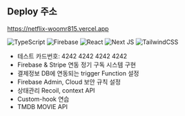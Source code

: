 ## Deploy 주소
https://netflix-woomr815.vercel.app

![TypeScript](https://img.shields.io/badge/typescript-%23007ACC.svg?style=for-the-badge&logo=typescript&logoColor=white)
![Firebase](https://img.shields.io/badge/Firebase-039BE5?style=for-the-badge&logo=Firebase&logoColor=white)
![React](https://img.shields.io/badge/react-%2320232a.svg?style=for-the-badge&logo=react&logoColor=%2361DAFB)
![Next JS](https://img.shields.io/badge/Next-black?style=for-the-badge&logo=next.js&logoColor=white)
![TailwindCSS](https://img.shields.io/badge/tailwindcss-%2338B2AC.svg?style=for-the-badge&logo=tailwind-css&logoColor=white)

- 테스트 카드번호: 4242 4242 4242 4242
- Firebase & Stripe 연동 정기 구독 시스템 구현
- 결제정보 DB에 연동되는 trigger Function 설정
- Firebase Admin, Cloud 보안 규칙 설정
- 상태관리 Recoil, context API
- Custom-hook 연습
- TMDB MOVIE API

